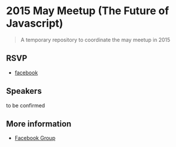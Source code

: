 # 2015 May Meetup (The Future of Javascript)

> A temporary repository to coordinate the may meetup in 2015

## RSVP
 - [facebook](https://www.facebook.com/events/453348188153551/)
 
## Speakers
to be confirmed
 
## More information
- [Facebook Group](https://www.facebook.com/groups/javascript.my/)
